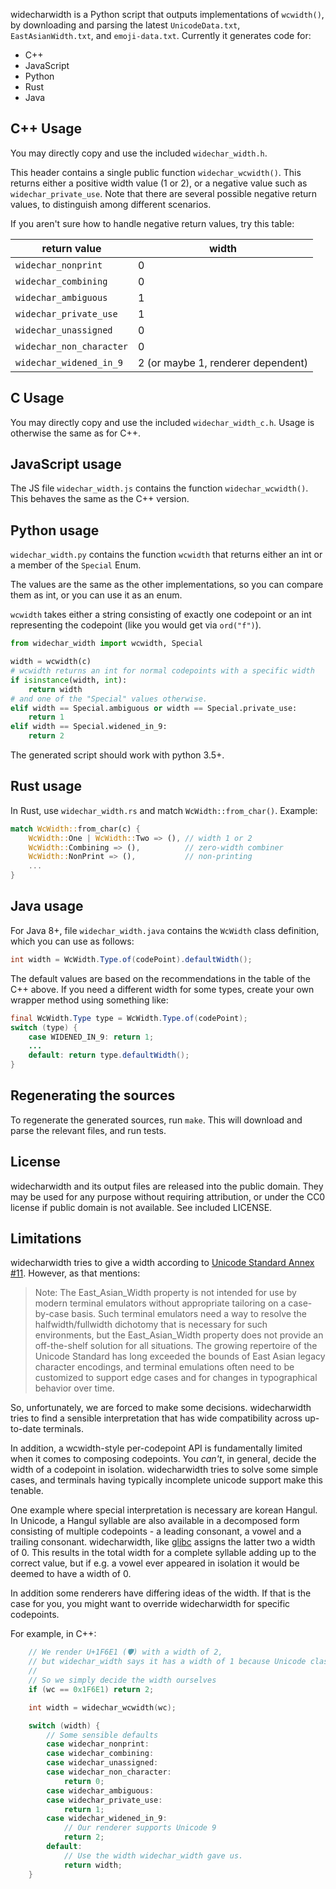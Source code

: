 widecharwidth is a Python script that outputs implementations of `wcwidth()`, by downloading and parsing the latest `UnicodeData.txt`, `EastAsianWidth.txt`, and `emoji-data.txt`. Currently it generates code for:

- C++
- JavaScript
- Python
- Rust
- Java

## C++ Usage

You may directly copy and use the included `widechar_width.h`.

This header contains a single public function `widechar_wcwidth()`. This returns either a positive width value (1 or 2), or a negative value such as `widechar_private_use`. Note that there are several possible negative return values, to distinguish among different scenarios.

If you aren't sure how to handle negative return values, try this table:

| return value             | width                              |
|--------------------------|------------------------------------|
| `widechar_nonprint`      | 0                                  |
| `widechar_combining`     | 0                                  |
| `widechar_ambiguous`     | 1                                  |
| `widechar_private_use`   | 1                                  |
| `widechar_unassigned`    | 0                                  |
| `widechar_non_character` | 0                                  |
| `widechar_widened_in_9`  | 2 (or maybe 1, renderer dependent) |

## C Usage

You may directly copy and use the included `widechar_width_c.h`.  Usage is otherwise the same as for C++.

## JavaScript usage

The JS file `widechar_width.js` contains the function `widechar_wcwidth()`. This behaves the same as the C++ version.

## Python usage

`widechar_width.py` contains the function `wcwidth` that returns either an int or a member of the `Special` Enum.

The values are the same as the other implementations, so you can compare them as int, or you can use it as an enum.

`wcwidth` takes either a string consisting of exactly one codepoint or an int representing the codepoint (like you would get via `ord("f")`).

```python
from widechar_width import wcwidth, Special

width = wcwidth(c)
# wcwidth returns an int for normal codepoints with a specific width
if isinstance(width, int):
    return width
# and one of the "Special" values otherwise.
elif width == Special.ambiguous or width == Special.private_use:
    return 1
elif width == Special.widened_in_9:
    return 2
```

The generated script should work with python 3.5+.

## Rust usage

In Rust, use `widechar_width.rs` and match `WcWidth::from_char()`. Example:

```rust
match WcWidth::from_char(c) {
    WcWidth::One | WcWidth::Two => (), // width 1 or 2
    WcWidth::Combining => (),          // zero-width combiner
    WcWidth::NonPrint => (),           // non-printing
    ...
}
```

## Java usage

For Java 8+, file `widechar_width.java` contains the `WcWidth` class definition, which you can use as follows:

```java
int width = WcWidth.Type.of(codePoint).defaultWidth();
```

The default values are based on the recommendations in the table of the C++ above.
If you need a different width for some types, create your own wrapper method using something like:

```java
final WcWidth.Type type = WcWidth.Type.of(codePoint);
switch (type) {
    case WIDENED_IN_9: return 1;
    ...
    default: return type.defaultWidth();
}
```

## Regenerating the sources

To regenerate the generated sources, run `make`. This will download and parse the relevant files, and run tests.

## License

widecharwidth and its output files are released into the public domain. They may be used for any purpose without requiring attribution, or under the CC0 license if public domain is not available. See included LICENSE.

## Limitations

widecharwidth tries to give a width according to [Unicode Standard Annex #11](http://www.unicode.org/reports/tr11/). However, as that mentions:

> Note: The East_Asian_Width property is not intended for use by modern terminal emulators without appropriate tailoring on a case-by-case basis. Such terminal emulators need a way to resolve the halfwidth/fullwidth dichotomy that is necessary for such environments, but the East_Asian_Width property does not provide an off-the-shelf solution for all situations. The growing repertoire of the Unicode Standard has long exceeded the bounds of East Asian legacy character encodings, and terminal emulations often need to be customized to support edge cases and for changes in typographical behavior over time.

So, unfortunately, we are forced to make some decisions. widecharwidth tries to find a sensible interpretation that has wide compatibility across up-to-date terminals.

In addition, a wcwidth-style per-codepoint API is fundamentally limited when it comes to composing codepoints. You *can't*, in general, decide the width of a codepoint in isolation. widecharwidth tries to solve some simple cases, and terminals having typically incomplete unicode support make this tenable.

One example where special interpretation is necessary are korean Hangul. In Unicode, a Hangul syllable are also available in a decomposed form consisting of multiple codepoints - a leading consonant, a vowel and a trailing consonant. widecharwidth, like [glibc](https://sourceware.org/bugzilla/show_bug.cgi?id=22074) assigns the latter two a width of 0. This results in the total width for a complete syllable adding up to the correct value, but if e.g. a vowel ever appeared in isolation it would be deemed to have a width of 0.

In addition some renderers have differing ideas of the width. If that is the case for you, you might want to override widecharwidth for specific codepoints.

For example, in C++:

```c++
    // We render U+1F6E1 (🛡) with a width of 2,
    // but widechar_width says it has a width of 1 because Unicode classifies it as "neutral".
    //
    // So we simply decide the width ourselves
    if (wc == 0x1F6E1) return 2;

    int width = widechar_wcwidth(wc);

    switch (width) {
        // Some sensible defaults
        case widechar_nonprint:
        case widechar_combining:
        case widechar_unassigned:
        case widechar_non_character:
            return 0;
        case widechar_ambiguous:
        case widechar_private_use:
            return 1;
        case widechar_widened_in_9:
            // Our renderer supports Unicode 9
            return 2;
        default:
            // Use the width widechar_width gave us.
            return width;
    }
```
